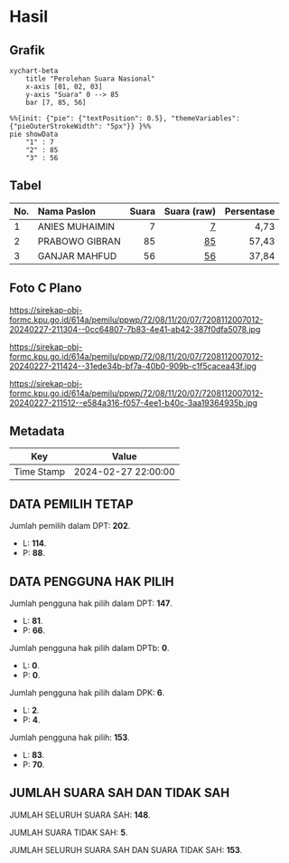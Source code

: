 # Hasil

## Grafik

```mermaid
xychart-beta
    title "Perolehan Suara Nasional"
    x-axis [01, 02, 03]
    y-axis "Suara" 0 --> 85
    bar [7, 85, 56]
```

```mermaid
%%{init: {"pie": {"textPosition": 0.5}, "themeVariables": {"pieOuterStrokeWidth": "5px"}} }%%
pie showData
    "1" : 7
    "2" : 85
    "3" : 56
```

## Tabel

| No. | Nama Paslon    | Suara | Suara (raw) | Persentase |
|:--- |:-------------- | -----:| -----------:| ----------:|
| 1   | ANIES MUHAIMIN | 7     | [7][p-1]    | 4,73       |
| 2   | PRABOWO GIBRAN | 85    | [85][p-2]   | 57,43      |
| 3   | GANJAR MAHFUD  | 56    | [56][p-3]   | 37,84      |


[p-1]: https://github.com/gigit-pemilu/pemilu-2024/blob/main/pilpres/hitung-suara/sub/72-sulawesi-tengah/sub/08-parigi-moutong/sub/11-parigi-selatan/sub/2007-nambaru/sub/012-tps/sub/paslon-1.txt
[p-2]: https://github.com/gigit-pemilu/pemilu-2024/blob/main/pilpres/hitung-suara/sub/72-sulawesi-tengah/sub/08-parigi-moutong/sub/11-parigi-selatan/sub/2007-nambaru/sub/012-tps/sub/paslon-2.txt
[p-3]: https://github.com/gigit-pemilu/pemilu-2024/blob/main/pilpres/hitung-suara/sub/72-sulawesi-tengah/sub/08-parigi-moutong/sub/11-parigi-selatan/sub/2007-nambaru/sub/012-tps/sub/paslon-3.txt

## Foto C Plano

https://sirekap-obj-formc.kpu.go.id/614a/pemilu/ppwp/72/08/11/20/07/7208112007012-20240227-211304--0cc64807-7b83-4e41-ab42-387f0dfa5078.jpg

https://sirekap-obj-formc.kpu.go.id/614a/pemilu/ppwp/72/08/11/20/07/7208112007012-20240227-211424--31ede34b-bf7a-40b0-909b-c1f5cacea43f.jpg

https://sirekap-obj-formc.kpu.go.id/614a/pemilu/ppwp/72/08/11/20/07/7208112007012-20240227-211512--e584a316-f057-4ee1-b40c-3aa19364935b.jpg


## Metadata

| Key        | Value               |
| ---------- | ------------------- |
| Time Stamp | 2024-02-27 22:00:00 |


## DATA PEMILIH TETAP

Jumlah pemilih dalam DPT: **202**.
 * L: **114**.
 * P: **88**.

## DATA PENGGUNA HAK PILIH

Jumlah pengguna hak pilih dalam DPT: **147**.
 * L: **81**.
 * P: **66**.

Jumlah pengguna hak pilih dalam DPTb: **0**.
 * L: **0**.
 * P: **0**.

Jumlah pengguna hak pilih dalam DPK: **6**.
 * L: **2**.
 * P: **4**.

Jumlah pengguna hak pilih: **153**.
 * L: **83**.
 * P: **70**.

## JUMLAH SUARA SAH DAN TIDAK SAH

JUMLAH SELURUH SUARA SAH: **148**.

JUMLAH SUARA TIDAK SAH: **5**.

JUMLAH SELURUH SUARA SAH DAN SUARA TIDAK SAH: **153**.


